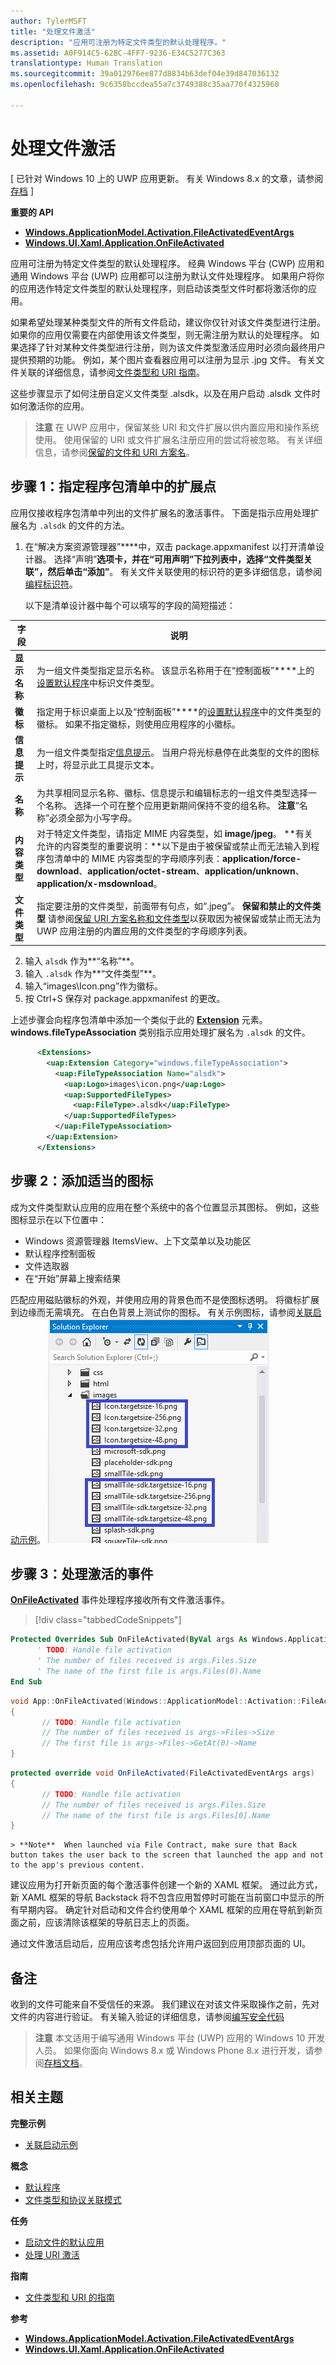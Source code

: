 ```yaml
---
author: TylerMSFT
title: "处理文件激活"
description: "应用可注册为特定文件类型的默认处理程序。"
ms.assetid: A0F914C5-62BC-4FF7-9236-E34C5277C363
translationtype: Human Translation
ms.sourcegitcommit: 39a012976ee877d8834b63def04e39d847036132
ms.openlocfilehash: 9c6358bccdea55a7c3749388c35aa770f4325960

---
```


# 处理文件激活


\[ 已针对 Windows 10 上的 UWP 应用更新。 有关 Windows 8.x 的文章，请参阅[存档](http://go.microsoft.com/fwlink/p/?linkid=619132) \]


**重要的 API**

-   [**Windows.ApplicationModel.Activation.FileActivatedEventArgs**](https://msdn.microsoft.com/library/windows/apps/br224716)
-   [**Windows.UI.Xaml.Application.OnFileActivated**](https://msdn.microsoft.com/library/windows/apps/br242331)

应用可注册为特定文件类型的默认处理程序。 经典 Windows 平台 (CWP) 应用和通用 Windows 平台 (UWP) 应用都可以注册为默认文件处理程序。 如果用户将你的应用选作特定文件类型的默认处理程序，则启动该类型文件时都将激活你的应用。

如果希望处理某种类型文件的所有文件启动，建议你仅针对该文件类型进行注册。 如果你的应用仅需要在内部使用该文件类型，则无需注册为默认的处理程序。 如果选择了针对某种文件类型进行注册，则为该文件类型激活应用时必须向最终用户提供预期的功能。 例如，某个图片查看器应用可以注册为显示 .jpg 文件。 有关文件关联的详细信息，请参阅[文件类型和 URI 指南](https://msdn.microsoft.com/library/windows/apps/hh700321)。

这些步骤显示了如何注册自定义文件类型 .alsdk，以及在用户启动 .alsdk 文件时如何激活你的应用。

> **注意** 在 UWP 应用中，保留某些 URI 和文件扩展以供内置应用和操作系统使用。 使用保留的 URI 或文件扩展名注册应用的尝试将被忽略。 有关详细信息，请参阅[保留的文件和 URI 方案名](reserved-uri-scheme-names.md)。

## 步骤 1：指定程序包清单中的扩展点


应用仅接收程序包清单中列出的文件扩展名的激活事件。 下面是指示应用处理扩展名为 `.alsdk` 的文件的方法。

1.  在“解决方案资源管理器”****中，双击 package.appxmanifest 以打开清单设计器。 选择“声明”****选项卡，并在“可用声明”****下拉列表中，选择“文件类型关联”****，然后单击“添加”****。 有关文件关联使用的标识符的更多详细信息，请参阅[编程标识符](https://msdn.microsoft.com/library/windows/desktop/cc144152)。

    以下是清单设计器中每个可以填写的字段的简短描述：

| 字段 | 说明 |
|------------------|----------------------------------------------------------------------------------------------------------------------------------------------------------------------------------------------------------------------------------------------------------------------------------------------------------------------------------------------------------------------------------------------------------|
| **显示名称** | 为一组文件类型指定显示名称。 该显示名称用于在“控制面板”****上的[设置默认程序](https://msdn.microsoft.com/library/windows/desktop/cc144154)中标识文件类型。 |
| **徽标** | 指定用于标识桌面上以及“控制面板”****的[设置默认程序](https://msdn.microsoft.com/library/windows/desktop/cc144154)中的文件类型的徽标。 如果不指定徽标，则使用应用程序的小徽标。 |
| **信息提示** | 为一组文件类型指定[信息提示](https://msdn.microsoft.com/library/windows/desktop/cc144152)。 当用户将光标悬停在此类型的文件的图标上时，将显示此工具提示文本。 |
| **名称** | 为共享相同显示名称、徽标、信息提示和编辑标志的一组文件类型选择一个名称。 选择一个可在整个应用更新期间保持不变的组名称。 **注意**“名称”必须全部为小写字母。 |
| **内容类型** | 对于特定文件类型，请指定 MIME 内容类型，如 **image/jpeg**。 **有关允许的内容类型的重要说明：**以下是由于被保留或禁止而无法输入到程序包清单中的 MIME 内容类型的字母顺序列表：**application/force-download**、**application/octet-stream**、**application/unknown**、**application/x-msdownload**。 |
| **文件类型** | 指定要注册的文件类型，前面带有句点，如“.jpeg”。 **保留和禁止的文件类型** 请参阅[保留 URI 方案名称和文件类型](reserved-uri-scheme-names.md)以获取因为被保留或禁止而无法为 UWP 应用注册的内置应用的文件类型的字母顺序列表。 |

2.  输入 `alsdk` 作为**“名称”**。
3.  输入 `.alsdk` 作为**“文件类型”**。
4.  输入“images\\Icon.png”作为徽标。
5.  按 Ctrl+S 保存对 package.appxmanifest 的更改。

上述步骤会向程序包清单中添加一个类似于此的 [**Extension**](https://msdn.microsoft.com/library/windows/apps/br211400) 元素。 **windows.fileTypeAssociation** 类别指示应用处理扩展名为 `.alsdk` 的文件。

```xml
      <Extensions>
        <uap:Extension Category="windows.fileTypeAssociation">
          <uap:FileTypeAssociation Name="alsdk">
            <uap:Logo>images\icon.png</uap:Logo>
            <uap:SupportedFileTypes>
              <uap:FileType>.alsdk</uap:FileType>
            </uap:SupportedFileTypes>
          </uap:FileTypeAssociation>
        </uap:Extension>
      </Extensions>
```

## 步骤 2：添加适当的图标


成为文件类型默认应用的应用在整个系统中的各个位置显示其图标。 例如，这些图标显示在以下位置中：

-   Windows 资源管理器 ItemsView、上下文菜单以及功能区
-   默认程序控制面板
-   文件选取器
-   在“开始”屏幕上搜索结果

匹配应用磁贴徽标的外观，并使用应用的背景色而不是使图标透明。 将徽标扩展到边缘而无需填充。 在白色背景上测试你的图标。 有关示例图标，请参阅[关联启动示例](http://go.microsoft.com/fwlink/p/?LinkID=620490)。
![带有图像文件夹中的文件视图的解决方案资源管理器。 “icon.targetsize”和“smalltile-sdk”都有 16、32、48 和 256 像素版本](images/seviewofimages.png)

## 步骤 3：处理激活的事件


[**OnFileActivated**](https://msdn.microsoft.com/library/windows/apps/br242331) 事件处理程序接收所有文件激活事件。

> [!div class="tabbedCodeSnippets"]
```vb
Protected Overrides Sub OnFileActivated(ByVal args As Windows.ApplicationModel.Activation.FileActivatedEventArgs)
      ' TODO: Handle file activation
      ' The number of files received is args.Files.Size
      ' The name of the first file is args.Files(0).Name
End Sub
```
```cpp
void App::OnFileActivated(Windows::ApplicationModel::Activation::FileActivatedEventArgs^ args)
{
       // TODO: Handle file activation
       // The number of files received is args->Files->Size
       // The first file is args->Files->GetAt(0)->Name
}
```
```cs
protected override void OnFileActivated(FileActivatedEventArgs args)
{
       // TODO: Handle file activation
       // The number of files received is args.Files.Size
       // The name of the first file is args.Files[0].Name
}
```

    > **Note**  When launched via File Contract, make sure that Back button takes the user back to the screen that launched the app and not to the app's previous content.

建议应用为打开新页面的每个激活事件创建一个新的 XAML 框架。 通过此方式，新 XAML 框架的导航 Backstack 将不包含应用暂停时可能在当前窗口中显示的所有早期内容。 确定针对启动和文件合约使用单个 XAML 框架的应用在导航到新页面之前，应该清除该框架的导航日志上的页面。

通过文件激活启动后，应用应该考虑包括允许用户返回到应用顶部页面的 UI。

## 备注


收到的文件可能来自不受信任的来源。 我们建议在对该文件采取操作之前，先对文件的内容进行验证。 有关输入验证的详细信息，请参阅[编写安全代码](http://go.microsoft.com/fwlink/p/?LinkID=142053)

> **注意** 本文适用于编写通用 Windows 平台 (UWP) 应用的 Windows 10 开发人员。 如果你面向 Windows 8.x 或 Windows Phone 8.x 进行开发，请参阅[存档文档](http://go.microsoft.com/fwlink/p/?linkid=619132)。

 

## 相关主题

**完整示例**

* [关联启动示例](http://go.microsoft.com/fwlink/p/?LinkID=231484)

**概念**

* [默认程序](https://msdn.microsoft.com/library/windows/desktop/cc144154)
* [文件类型和协议关联模式](https://msdn.microsoft.com/library/windows/desktop/hh848047)

**任务**

* [启动文件的默认应用](launch-the-default-app-for-a-file.md)
* [处理 URI 激活](handle-uri-activation.md)

**指南**

* [文件类型和 URI 的指南](https://msdn.microsoft.com/library/windows/apps/hh700321)

**参考**
* [**Windows.ApplicationModel.Activation.FileActivatedEventArgs**](https://msdn.microsoft.com/library/windows/apps/br224716)
* [**Windows.UI.Xaml.Application.OnFileActivated**](https://msdn.microsoft.com/library/windows/apps/br242331)

 

 



<!--HONumber=Jun16_HO5-->



